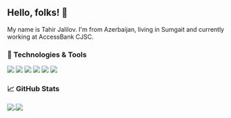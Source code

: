 ## Hello, folks! 👋
My name is Tahir Jalilov. I'm from Azerbaijan, living in Sumgait and currently working at AccessBank CJSC.


### 🔧 Technologies & Tools
![](https://img.shields.io/badge/OS-Arch%20Linux-informational?style=flat&logo=arch-linux&logoColor=white&color=2bbc8a)
![](https://img.shields.io/badge/Editor-PyCharm%20PRO-informational?style=flat&logo=pycharm&logoColor=white&color=2bbc8a)
![](https://img.shields.io/badge/Code-Python-informational?style=flat&logo=python&logoColor=white&color=2bbc8a)
![](https://img.shields.io/badge/Shell-ZSH-informational?style=flat&logo=gnu-bash&logoColor=white&color=2bbc8a)
![](https://img.shields.io/badge/Tools-GIT-informational?style=flat&logo=git&logoColor=white&color=2bbc8a)
![](https://img.shields.io/badge/Cloud-AWS-informational?style=flat&logo=amazon-aws&logoColor=white&color=2bbc8a)


### &#x1f4c8; GitHub Stats
<a href="https://github.com/TahirJalilov/">
  <img align="center" src="https://github-readme-stats.vercel.app/api?username=TahirJalilov&theme=dark&show_icons=true&count_private=true&title_color=ffffff&text_color=c9cacc&icon_color=2bbc8a&bg_color=1d1f21" />
</a>
<a href="https://github.com/TahirJalilov/">
  <img align="center" src="https://github-readme-stats.vercel.app/api/top-langs/?username=TahirJalilov&theme=dark&show_icons=true&count_private=true&layout=compact&title_color=ffffff&text_color=c9cacc&icon_color=2bbc8a&bg_color=1d1f21" />
</a>

<!-- links to social media icons -->

<!-- links to my social media accounts -->

[1]: https://twitter.com/TahirJalilov
[2]: https://github.com/TahirJalilov
[3]: https://www.linkedin.com/in/TahirJalilov


<!-- Resources -->
<!-- Icons: https://simpleicons.org/ -->
<!-- GitHub Stats: https://github.com/anuraghazra/github-readme-stats -->
<!-- Emojis: https://emojipedia.org/emoji/ -->
<!-- HTML Emojis: https://www.fileformat.info/index.htm -->
<!-- Shields: https://shields.io/ -->
<!-- Awesome GitHub Profile README: https://github.com/abhisheknaiidu/awesome-github-profile-readme -->
